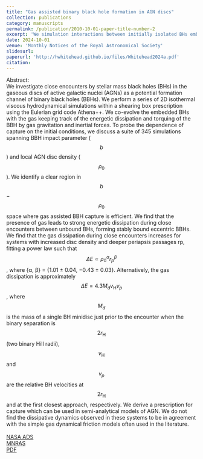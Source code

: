 ```yaml
---
title: "Gas assisted binary black hole formation in AGN discs"
collection: publications
category: manuscripts
permalink: /publication/2010-10-01-paper-title-number-2
excerpt: 'We simulation interactions between initially isolated BHs embedded in an AGN disc. We present regions where binary formation is more likely, spanning a parameter space in impact parameter and ambient disc density.'
date: 2024-10-01
venue: 'Monthly Notices of the Royal Astronomical Society'
slidesurl: 
paperurl: 'http://hwhitehead.github.io/files/Whitehead2024a.pdf'
citation: 
---
```


Abstract:\
We investigate close encounters by stellar mass black holes (BHs) in the gaseous discs of active galactic nuclei (AGNs) as a potential formation channel of binary black holes (BBHs). We perform a series of 2D isothermal viscous hydrodynamical simulations within a shearing box prescription using the Eulerian grid code Athena++. We co-evolve the embedded BHs with the gas keeping track of the energetic dissipation and torquing of the BBH by gas gravitation and inertial forces. To probe the dependence of capture on the initial conditions, we discuss a suite of 345 simulations spanning BBH impact parameter ($$b$$) and local AGN disc density ($$\rho_0$$). We identify a clear region in $$b$$ − $$\rho_0$$ space where gas assisted BBH capture is efficient. We find that the presence of gas leads to strong energetic dissipation during close encounters between unbound BHs, forming stably bound eccentric BBHs. We find that the gas dissipation during close encounters increases for systems with increased disc density and deeper periapsis passages rp, fitting a power law such that $$\Delta E \propto \rho_0^\alpha r_p^\beta$$, where {α, β} = {1.01 ± 0.04, −0.43 ± 0.03}. Alternatively, the gas dissipation is approximately $$\Delta E = 4.3M_d v_\mathrm{H} v_p$$, where $$M_d$$ is the mass of a single BH minidisc just prior to the encounter when the binary separation is $$2r_\mathrm{H}$$ (two binary Hill radii), $$v_\mathrm{H}$$ and $$v_p$$ are the relative BH velocities at $$2r_\mathrm{H}$$ and at the first closest approach, respectively. We derive a prescription for capture which can be used in semi-analytical models of AGN. We do not find the dissipative dynamics observed in these systems to be in agreement with the simple gas dynamical friction models often used in the literature.
\
\
[NASA ADS](https://ui.adsabs.harvard.edu/abs/2024MNRAS.531.4656W/abstract)\
[MNRAS](https://academic.oup.com/mnras/article/531/4/4656/7691264)\
[PDF](http://hwhitehead.github.io/files/Whitehead2024a.pdf)